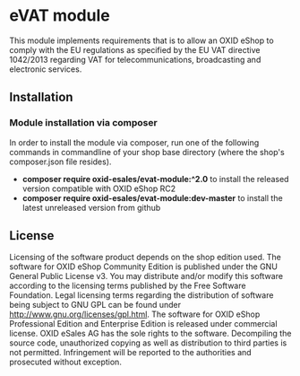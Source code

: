 eVAT module
===========

This module implements requirements that is to allow an OXID eShop to comply with the 
EU regulations as specified by the EU VAT directive 1042/2013 regarding VAT for 
telecommunications, broadcasting and electronic services.

## Installation

### Module installation via composer

In order to install the module via composer, run one of the following commands 
in commandline of your shop base directory (where the shop's composer.json file resides).

* **composer require oxid-esales/evat-module:^2.0** to install the released version compatible with OXID eShop RC2
* **composer require oxid-esales/evat-module:dev-master** to install the latest unreleased version from github

## License

Licensing of the software product depends on the shop edition used.
The software for OXID eShop Community Edition is published under the GNU General Public License v3.
You may distribute and/or modify this software according to the licensing terms published by the Free
Software Foundation. Legal licensing terms regarding the distribution of software being subject to GNU
GPL can be found under http://www.gnu.org/licenses/gpl.html.
The software for OXID eShop Professional Edition and Enterprise Edition is released under commercial
license. OXID eSales AG has the sole rights to the software. Decompiling the source code, unauthorized
copying as well as distribution to third parties is not permitted. Infringement will be reported to the
authorities and prosecuted without exception.
